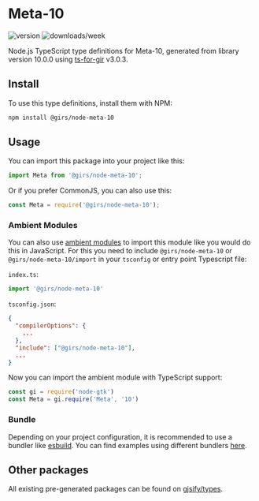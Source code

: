 
# Meta-10

![version](https://img.shields.io/npm/v/@girs/node-meta-10)
![downloads/week](https://img.shields.io/npm/dw/@girs/node-meta-10)


Node.js TypeScript type definitions for Meta-10, generated from library version 10.0.0 using [ts-for-gir](https://github.com/gjsify/ts-for-gir) v3.0.3.


## Install

To use this type definitions, install them with NPM:
```bash
npm install @girs/node-meta-10
```

## Usage

You can import this package into your project like this:
```ts
import Meta from '@girs/node-meta-10';
```

Or if you prefer CommonJS, you can also use this:
```ts
const Meta = require('@girs/node-meta-10');
```

### Ambient Modules

You can also use [ambient modules](https://github.com/gjsify/ts-for-gir/tree/main/packages/cli#ambient-modules) to import this module like you would do this in JavaScript.
For this you need to include `@girs/node-meta-10` or `@girs/node-meta-10/import` in your `tsconfig` or entry point Typescript file:

`index.ts`:
```ts
import '@girs/node-meta-10'
```

`tsconfig.json`:
```json
{
  "compilerOptions": {
    ...
  },
  "include": ["@girs/node-meta-10"],
  ...
}
```

Now you can import the ambient module with TypeScript support: 

```ts
const gi = require('node-gtk')
const Meta = gi.require('Meta', '10')
```


### Bundle

Depending on your project configuration, it is recommended to use a bundler like [esbuild](https://esbuild.github.io/). You can find examples using different bundlers [here](https://github.com/gjsify/ts-for-gir/tree/main/examples).

## Other packages

All existing pre-generated packages can be found on [gjsify/types](https://github.com/gjsify/types).

